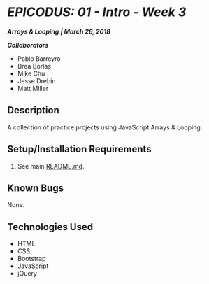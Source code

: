 # _EPICODUS: 01 - Intro - Week 3_

***Arrays & Looping | March 26, 2018***

***Collaborators***

- Pablo Barreyro
- Brea Borlas
- Mike Chu
- Jesse Drebin
- Matt Miller

## Description

A collection of practice projects using JavaScript Arrays & Looping.

## Setup/Installation Requirements

1. See main [README.md](../README.md).

## Known Bugs

None.

## Technologies Used

- HTML
- CSS
- Bootstrap
- JavaScript
- jQuery
